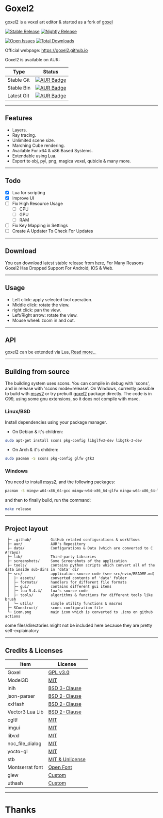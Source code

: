 # Goxel2

goxel2 is a voxel art editor & started as a fork of [goxel](https://github.com/guillaumechereau/goxel/)

[![Stable Release](https://github.com/goxel2/goxel2/actions/workflows/release.yml/badge.svg)](https://github.com/goxel2/goxel2/releases)
[![Nightly Release](https://github.com/goxel2/goxel2/actions/workflows/nightly.yml/badge.svg)](https://github.com/goxel2/goxel2/actions/workflows/nightly.yml)

[![Open Issues](https://img.shields.io/github/issues/goxel2/goxel2)](https://github.com/goxel2/goxel2/issues)
[![Total Downloads](https://img.shields.io/github/downloads/goxel2/goxel2/total)](https://github.com/goxel2/goxel2/releases)

Official webpage: https://goxel2.github.io

Goxel2 is available on AUR:

|   Type            |                          Status                                                                                 |
|-------------------|-----------------------------------------------------------------------------------------------------------------|
| Stable Git        | [![AUR Badge](https://img.shields.io/aur/version/goxel2)](https://aur.archlinux.org/packages/goxel2)            |
| Stable Bin        | [![AUR Badge](https://img.shields.io/aur/version/goxel2-bin)](https://aur.archlinux.org/packages/goxel2-bin)    |
| Latest Git        | [![AUR Badge](https://img.shields.io/aur/version/goxel2-git)](https://aur.archlinux.org/packages/goxel2-git)    |

---
## Features

- Layers.
- Ray tracing.
- Unlimited scene size.
- Marching Cube rendering.
- Available For x64 & x86 Based Systems.
- Extendable using Lua.
- Export to obj, pyl, png, magica voxel, qubicle & many more.

---
## Todo
- [x] Lua for scripting
- [x] Improve UI
- [ ] Fix High Resource Usage
	- [ ] CPU
	- [ ] GPU
	- [ ] RAM

- [ ] Fix Key Mapping in Settings
- [ ] Create A Updater To Check For Updates

---
## Download

You can download latest stable release from [here](https://github.com/pegvin/goxel2/releases/latest), For Many Reasons Goxel2 Has Dropped Support For Android, IOS & Web.

---
## Usage

- Left click: apply selected tool operation.
- Middle click: rotate the view.
- right click: pan the view.
- Left/Right arrow: rotate the view.
- Mouse wheel: zoom in and out.

---
## API
goxel2 can be extended via Lua, [Read more...](https://github.com/goxel2/goxel2/wiki/Lua-API)

---
## Building from source

The building system uses scons.  You can compile in debug with 'scons', and in
release with 'scons mode=release'.  On Windows, currently possible to build
with [msys2](https://www.msys2.org/) or try prebuilt
[goxel2](https://github.com/pegvin/goxel2/releases/latest) package directly.
The code is in C99, using some gnu extensions, so it does not compile
with msvc.

### Linux/BSD

Install dependencies using your package manager.

- On Debian & it's children:

```bash
sudo apt-get install scons pkg-config libglfw3-dev libgtk-3-dev
```

- On Arch & it's children:

```bash
sudo pacman -S scons pkg-config glfw gtk3
```

### Windows

You need to install [msys2](https://www.msys2.org/), and the following packages:

```bash
pacman -S mingw-w64-x86_64-gcc mingw-w64-x86_64-glfw mingw-w64-x86_64-libtre-git scons make
```

and then to finally build, run the command:

```bash
make release
```

---

## Project layout

```
 ├─ .github/         GitHub related configurations & workflows
 ├─ aur/             AUR's Repository
 ├─ data/            Configurations & Data (which are converted to C Arrays)
 ├─ lib/             Third-party Libraries
 ├─ screenshots/     Some Screenshots of the application
 ├─ tools/           contains python scripts which convert all of the data inside sub-dirs in 'data' dir
 ├─ src/             application source code (see src/nvim/README.md)
 │  ├─ assets/       converted contents of 'data' folder
 │  ├─ formats/      handlers for different file formats
 │  ├─ gui/          contains different gui items
 │  ├─ lua-5.4.4/    lua's source code
 │  ├─ tools/        algorithms & functions for different tools like brush
 │  └─ utils/        simple utility functions & macros
 ├─ SConstruct/      scons configuration file
 └─ icon.png         main icon which is converted to .icns on github actions
```

some files/directories might not be included here because they are pretty self-explainatory

---

## Credits & Licenses

|       Item        |                          License                           |
|-------------------|------------------------------------------------------------|
| Goxel             | [GPL v3.0](https://github.com/guillaumechereau/goxel)      |
| Model3D           | [MIT](https://gitlab.com/bztsrc/model3d)                   |
| inih              | [BSD 3-Clause](https://github.com/benhoyt/inih)            |
| json-parser       | [BSD 2-Clause](https://github.com/udp/json-parser)         |
| xxHash            | [BSD 2-Clause](https://github.com/Cyan4973/xxHash)         |
| Vector3 Lua Lib   | [BSD 2-Clause](https://github.com/topameng/CsToLua/blob/master/tolua/Assets/Lua/Vector3.lua)      |
| cgltf             | [MIT](https://github.com/jkuhlmann/cgltf)                  |
| imgui             | [MIT](https://github.com/ocornut/imgui)                    |
| libvxl            | [MIT](https://github.com/xtreme8000/libvxl)                |
| noc_file_dialog   | [MIT](https://github.com/guillaumechereau/noc)             |
| yocto-gl          | [MIT](https://github.com/xelatihy/yocto-gl)                |
| stb               | [MIT & Unlicense](https://github.com/nothings/stb)         |
| Montserrat font   | [Open Font](https://fonts.google.com/specimen/Montserrat)  |
| glew              | [Custom](https://github.com/nigels-com/glew)               |
| uthash            | [Custom](https://github.com/troydhanson/uthash)            |

---

# Thanks
